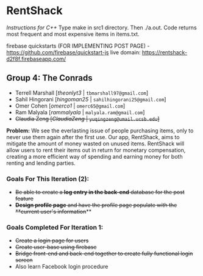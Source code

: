 # RentShack

*Instructions for C++*
Type make in src1 directory. Then ./a.out. Code returns most frequent and most expensive items in items.txt. 

firebase quickstarts (FOR IMPLEMENTING POST PAGE) - https://github.com/firebase/quickstart-js
live domain: https://rentshack-d2f8f.firebaseapp.com/

## Group 4: The Conrads
* Terrell Marshall [*theonlyt3* | `tbmarshall97@gmail.com`]
* Sahil Hingorani [*hingoman25* | `sahilhingorani25@gmail.com`]
* Omer Cohen  [*omerco1* | `omerc65@gmail.com`]
* Ram Malyala  [*rammalyala* | `malyala.ram@gmail.com`]
* ~~Claudia Zeng [*ClaudiaZeng* | `yuqingzeng@umail.ucsb.edu`]~~


**Problem:** We see the everlasting issue of people purchasing items, only to never use them again after the first use. Our app, RentShack, aims to mitigate the amount of money wasted on unused items. RentShack will allow users to rent their items out in return for monetary compensation, creating a more efficient way of spending and earning money for both renting and lending parties.

### Goals For This Iteration (2): 
* ~~Be able to create a **log entry in the back-end** database for the post feature~~
* ~~**Design profile page** and have the profile page populate with the **current user's information~~**


### Goals Completed For Iteration 1: 
* ~~Create a login page for users~~
* ~~Create user-base using firebase~~
* ~~Bridge front-end and back-end together to create fully functional login screen~~
* Also learn Facebook login procedure
